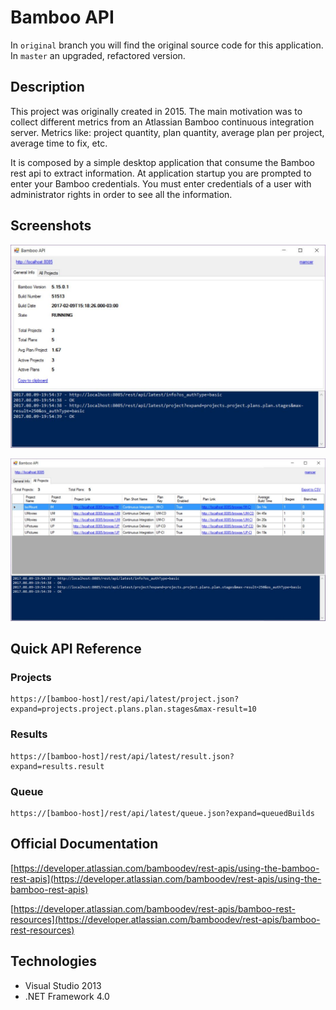 # Bamboo API

In `original` branch you will find the original source code for this application. In `master` an upgraded, refactored version.

## Description

This project was originally created in 2015. The main motivation was to collect different metrics from an Atlassian Bamboo continuous integration server. Metrics like: project quantity, plan quantity, average plan per project, average time to fix, etc.

It is composed by a simple desktop application that consume the Bamboo rest api to extract information. At application startup you are prompted to enter your Bamboo credentials. You must enter credentials of a user with administrator rights in order to see all the information. 

## Screenshots

![Screenshot 01](https://raw.githubusercontent.com/mamcer/bam-api/master/Doc/bamapi01.jpg)

![Screenshot 02](https://raw.githubusercontent.com/mamcer/bam-api/master/Doc/bamapi02.jpg)

## Quick API Reference

### Projects

	https://[bamboo-host]/rest/api/latest/project.json?expand=projects.project.plans.plan.stages&max-result=10

### Results

	https://[bamboo-host]/rest/api/latest/result.json?expand=results.result

### Queue

	https://[bamboo-host]/rest/api/latest/queue.json?expand=queuedBuilds

## Official Documentation

[https://developer.atlassian.com/bamboodev/rest-apis/using-the-bamboo-rest-apis](https://developer.atlassian.com/bamboodev/rest-apis/using-the-bamboo-rest-apis)

[https://developer.atlassian.com/bamboodev/rest-apis/bamboo-rest-resources](https://developer.atlassian.com/bamboodev/rest-apis/bamboo-rest-resources)

## Technologies

- Visual Studio 2013
- .NET Framework 4.0
